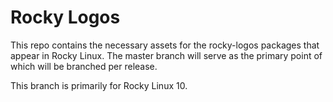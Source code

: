 Rocky Logos
===========

This repo contains the necessary assets for the rocky-logos packages that
appear in Rocky Linux. The master branch will serve as the primary point
of which will be branched per release.

This branch is primarily for Rocky Linux 10.
